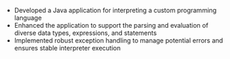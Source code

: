 * Developed a Java application for interpreting a custom programming language 
* Enhanced the application to support the parsing and evaluation of diverse data types, expressions, 
and statements
* Implemented robust exception handling to manage potential errors and ensures stable interpreter 
execution
